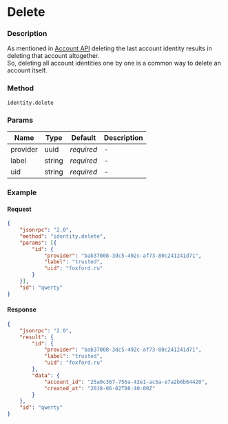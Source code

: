 # Delete

### Description

As mentioned in [Account API](api.account.html#description) deleting the last account identity results in deleting that account altogether.  
So, deleting all account identities one by one is a common way to delete an account itself.

### Method

```
identity.delete
```

### Params

Name      | Type   | Default    | Description
--------- | ------ | ---------- | ------------------
provider  | uuid   | _required_ | -
label     | string | _required_ | -
uid       | string | _required_ | -

### Example

#### Request

```json
{
    "jsonrpc": "2.0",
    "method": "identity.delete",
    "params": [{
        "id": {
            "provider": "bab37008-3dc5-492c-af73-80c241241d71",
            "label": "trusted",
            "uid": "foxford.ru"
        }
    }],
    "id": "qwerty"
}
```

#### Response

```json
{
    "jsonrpc": "2.0",
    "result": {
        "id": {
            "provider": "bab37008-3dc5-492c-af73-80c241241d71",
            "label": "trusted",
            "uid": "foxford.ru"
        },
        "data": {
            "account_id": "25a0c367-756a-42e1-ac5a-e7a2b6b64420",
            "created_at": "2018-06-02T08:40:00Z"
        }
    },
    "id": "qwerty"
}
```
